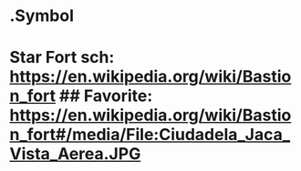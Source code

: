 # .Symbol
# Star Fort  sch: https://en.wikipedia.org/wiki/Bastion_fort ## Favorite: https://en.wikipedia.org/wiki/Bastion_fort#/media/File:Ciudadela_Jaca_Vista_Aerea.JPG
